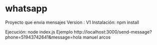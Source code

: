 # whatsapp
Proyecto que envia mensajes 
Version : V1
Instalación:
npm install

Ejecución:
node index.js
Ejemplo
http://localhost:3000/send-message?phone=51943742641&message=hola manuel arcos
